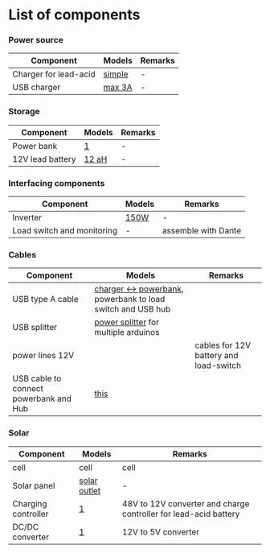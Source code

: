 # List of components

### Power source

| Component | Models | Remarks |
| ------ | ------ | ------ |
| Charger for lead-acid | [simple](https://www.conrad.nl/p/voltcraft-loodaccu-lader-bc-1001-6-v-12-v-laadstroom-max-1-a-1406342) | - |
| USB charger | [max 3A](https://www.conrad.nl/p/ansmann-home-charger-130q-1001-0099-usb-oplader-thuis-uitgangsstroom-max-3000-ma-1-x-usb-30-bus-a-2227123) | - |

### Storage

| Component | Models | Remarks |
| ------ | ------ | ------ |
| Power bank | [1](https://www.conrad.nl/p/anker-powercore-26800-powerbank-li-ion-26800-mah-a1277011-1672847) | - |
| 12V lead battery | [12 aH](https://www.conrad.nl/p/conrad-energy-12-v-12-ah-loodaccu-12-v-12-ah-loodvlies-agm-b-x-h-x-d-151-x-95-x-98-mm-kabelschoen-635-mm-onderhouds-250916) | - |

### Interfacing components

| Component | Models | Remarks |
| ------ | ------ | ------ |
| Inverter | [150W](https://www.conrad.nl/p/voltcraft-msw-150-12-g-converter-150-w-12-vdc-230-vac-past-in-bekerhouder-1277756)| - |
| Load switch and monitoring | - | assemble with Dante |  

### Cables

| Component | Models | Remarks |
| ------ | ------ | ------ |
| USB type A cable | [charger <-> powerbank](https://www.conrad.nl/p/digitus-usb-20-aansluitkabel-1x-usb-a-20-stekker-1x-usb-a-20-stekker-100-m-zwart-678038), powerbank to load switch and USB hub | |
| USB splitter | [power splitter](https://www.conrad.nl/p/logilink-ua0138-4-poorten-usb-20-hub-groen-986336) for multiple arduinos | |
| power lines 12V | | cables for 12V battery and load-switch |
| USB cable to connect powerbank and Hub | [this](https://www.conrad.nl/p/manhattan-usb-20-verlengkabel-1x-usb-a-20-stekker-1x-usb-20-bus-a-100-m-zwart-folie-afscherming-ul-gecertificee-1592188) | |


### Solar

| Component | Models | Remarks |
| ------ | ------ | ------ |
| cell | cell | cell |
| Solar panel |  [solar outlet](https://www.solar-outlet.nl/q-cells-duo-320-black.html) | - |
| Charging controller | [1](https://www.conrad.nl/p/steca-solarix-prs-1515-solar-laadregelaar-serie-12-v-24-v-15-a-1556072) | 48V to 12V converter and charge controller for lead-acid battery |
| DC/DC converter | [1](https://www.conrad.nl/p/dc-dc-converter-mean-well-ska15a-05-3000-ma-1292763) | 12V to 5V converter |